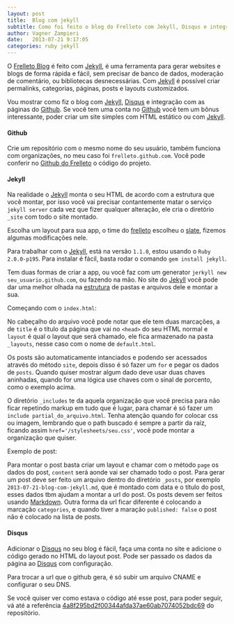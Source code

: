 ```yaml
---
layout: post
title:  Blog com jekyll
subtitle: Como foi feito o blog do Frelleto com Jekyll, Disqus e integração com as páginas do Github.
author: Vagner Zampieri
date:   2013-07-21 9:17:05
categories: ruby jekyll
---
```


O [Frelleto Blog][blog] é feito com [Jekyll][jekyll], é uma ferramenta para gerar websites e blogs de forma rápida e fácil, sem precisar de banco de dados, moderação de comentário, ou bibliotecas desnecessárias. Com [Jekyll][jekyll] é possível criar permalinks, categorias, páginas, posts e layouts customizados.

Vou mostrar como fiz o blog com [Jekyll][jekyll], [Disqus][disqus] e integração com as páginas do [Github][github]. Se você tem uma conta no [Github][github] você tem um bônus interessante, poder criar um site simples com HTML estático ou com [Jekyll][jekyll]. 

#### Github

Crie um repositório com o mesmo nome do seu usuário, também funciona com organizações, no meu caso foi `frelleto.github.com`. Você pode conferir no [Github do Frelleto][github_frelleto] o código do projeto.

#### Jekyll

Na realidade o [Jekyll][jekyll] monta o seu HTML de acordo com a estrutura que você montar, por isso você vai precisar contantemente matar o serviço `jekyll server` cada vez que fizer qualquer alteração, ele cria o diretório `_site` com todo o site montado.

Escolha um layout para sua app, o time do [frelleto][frelleto] escolheu o [slate][slate], fizemos algumas modificações nele.

Para trabalhar com o [Jekyll][jekyll], está na versão `1.1.0`, estou usando o `Ruby 2.0.0-p195`. Para instalar é fácil, basta rodar o comando `gem install jekyll`.

Tem duas formas de criar a app, ou você faz com um generator `jerkyll new seu_usuario.github.com`, ou fazendo na mão. No site do [Jekyll][jekyll] você pode dar uma melhor olhada na [estrutura][structure_jekyll] de pastas e arquivos dele e montar a sua. 

Começando com o `index.html`:

<script src="https://gist.github.com/vagnerzampieri/6074434.js"></script>

No cabeçalho do arquivo você pode notar que ele tem duas marcações, a de `title` é o título da página que vai no `<head>` do seu HTML normal e `layout` é qual o layout que será chamado, ele fica armazenado na pasta `_layouts`, nesse caso com o nome de `default.html`. 

Os posts são automaticamente intanciados e podendo ser acessados através do método `site`, depois disso é só fazer um `for` e pegar os dados de `posts`. Quando quiser mostrar algum dado deve usar duas chaves aninhadas, quando for uma lógica use chaves com o sinal de porcento, como o exemplo acima.

O diretório `_includes` te da aquela organização que você precisa para não ficar repetindo markup em tudo que é lugar, para chamar é só fazer um `include partial_do_arquivo.html`. Tenha atenção quando for colocar css ou imagem, lembrando que o path buscado é sempre a partir da raíz, ficando assim `href='/stylesheets/seu.css'`, você pode montar a organização que quiser. 

Exemplo de post:

<script src="https://gist.github.com/vagnerzampieri/6075642.js"></script>

Para montar o post basta criar um layout e chamar com o método `page` os dados do post, `content` será aonde vai ser chamado todo o post. Para gerar um post deve ser feito um arquivo dentro do diretório `_posts`, por exemplo `2013-07-21-blog-com-jekyll.md`, que é montado com data e o título do post, esses dados tbm ajudam a montar a url do post. Os posts devem ser feitos usando [Markdown][markdown]. Outra forma da url ficar diferente é colocando a marcação `categories`, e quando tiver a maração `published: false` o post não é colocado na lista de posts.

#### Disqus

Adicionar o [Disqus][disqus] no seu blog é fácil, faça uma conta no site e adicione o código gerado no HTML do layout post. Pode ser passado os dados da página ao [Disqus][disqus] com configuração.

<script src="https://gist.github.com/vagnerzampieri/6075664.js"></script>

Para trocar a url que o github gera, é só subir um arquivo CNAME e configurar o seu DNS.

Se você quiser ver como estava o código até esse post, para poder seguir, vá até a referência [4a8f295bd2f00344afda37ae60ab7074052bdc69][ref] do repositório. 

[blog]: http://blog.frelleto.com.br
[jekyll]: http://jekyllrb.com
[disqus]: http://disqus.com
[github]: https://github.com
[github_frelleto]: https://github.com/frelleto/frelleto.github.com
[slate]: http://bootswatch.com/slate/
[frelleto]: http://frelleto.com.br
[structure_jekyll]: http://jekyllrb.com/docs/structure/
[ref]: https://github.com/frelleto/frelleto.github.com/commit/4a8f295bd2f00344afda37ae60ab7074052bdc69
[markdown]: http://whatismarkdown.com/
